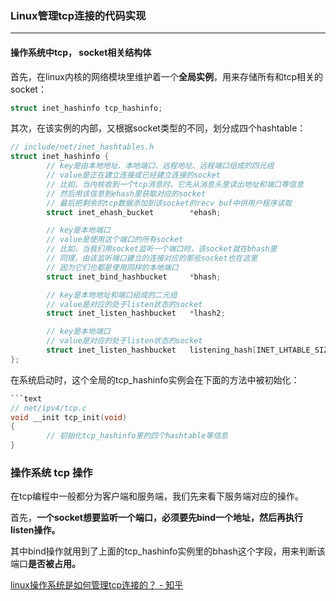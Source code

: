 ### Linux管理tcp连接的代码实现
---
#### 操作系统中tcp， socket相关结构体
首先，在linux内核的网络模块里维护着一个**全局实例**，用来存储所有和tcp相关的socket：

```c
struct inet_hashinfo tcp_hashinfo;
```

其次，在该实例的内部，又根据socket类型的不同，划分成四个hashtable：
```c
// include/net/inet_hashtables.h
struct inet_hashinfo {
        // key是由本地地址、本地端口、远程地址、远程端口组成的四元组
        // value是正在建立连接或已经建立连接的socket
        // 比如，当内核收到一个tcp消息时，它先从消息头里读出地址和端口等信息
        // 然后用该信息到ehash里获取对应的socket
        // 最后把剩余的tcp数据添加到该socket的recv buf中供用户程序读取
        struct inet_ehash_bucket        *ehash;

        // key是本地端口
        // value是使用这个端口的所有socket
        // 比如，当我们用socket监听一个端口时，该socket就在bhash里
        // 同理，由该监听端口建立的连接对应的那些socket也在这里
        // 因为它们也都是使用同样的本地端口
        struct inet_bind_hashbucket     *bhash;

        // key是本地地址和端口组成的二元组
        // value是对应的处于listen状态的socket
        struct inet_listen_hashbucket   *lhash2;

        // key是本地端口
        // value是对应的处于listen状态的socket
        struct inet_listen_hashbucket   listening_hash[INET_LHTABLE_SIZE];
};
```

在系统启动时，这个全局的tcp_hashinfo实例会在下面的方法中被初始化：
```c
```text
// net/ipv4/tcp.c
void __init tcp_init(void)
{
        // 初始化tcp_hashinfo里的四个hashtable等信息
}
```


### 操作系统 tcp 操作
在tcp编程中一般都分为客户端和服务端，我们先来看下服务端对应的操作。

首先，**一个socket想要监听一个端口，必须要先bind一个地址，然后再执行listen操作。**

其中bind操作就用到了上面的tcp_hashinfo实例里的bhash这个字段，用来判断该端口**是否被占用。**

[linux操作系统是如何管理tcp连接的？ - 知乎](https://zhuanlan.zhihu.com/p/571947344)
